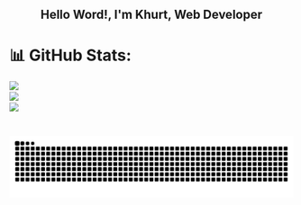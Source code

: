 <h2 align="center">Hello Word!, I'm Khurt, Web Developer</h2>


# 📊 GitHub Stats:
![](https://github-readme-stats.vercel.app/api?username=khurt212&theme=dark&hide_border=false&include_all_commits=true&count_private=false)<br/>
![](https://nirzak-streak-stats.vercel.app/?user=khurt212&theme=dark&hide_border=false)<br/>
![](https://github-readme-stats.vercel.app/api/top-langs/?username=khurt212&theme=dark&hide_border=false&include_all_commits=true&count_private=false&layout=compact)

<!-- Proudly created with GPRM ( https://gprm.itsvg.in ) -->


###

<br clear="both">

<img src="https://raw.githubusercontent.com/khurt212/khurt212/output/snake.svg" alt="Snake animation" />

###




